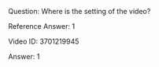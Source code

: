 Question: Where is the setting of the video?

Reference Answer: 1

Video ID: 3701219945

Answer: 1

